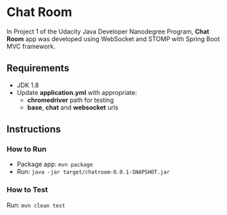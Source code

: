 # Chat Room
In Project 1 of the Udacity Java Developer Nanodegree Program, **Chat Room** app was developed using 
WebSocket and STOMP with Spring Boot MVC framework.

## Requirements
* JDK 1.8
* Update **application.yml** with appropriate:
    * **chromedriver** path for testing
    * **base**, **chat** and **websocket** urls

## Instructions
### How to Run
* Package app: ```mvn package```
* Run: ```java -jar target/chatroom-0.0.1-SNAPSHOT.jar```

### How to Test
Run: ```mvn clean test``` 

